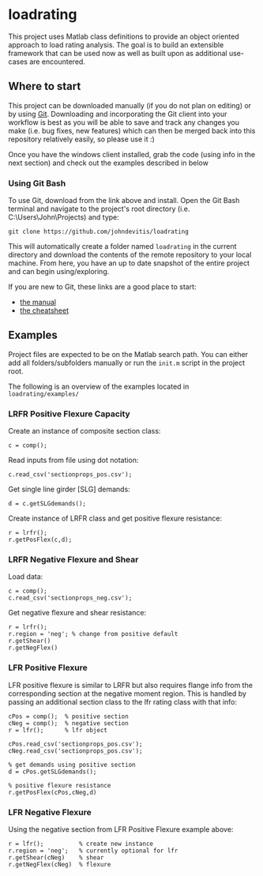 # loadrating
This project uses Matlab class definitions to provide an object oriented approach to load rating analysis. The goal is to build an extensible framework that can be used now as well as built upon as additional use-cases are encountered.


## Where to start
This project can be downloaded manually (if you do not plan on editing) or by using [Git](https://git-scm.com). Downloading and incorporating the Git client into your workflow is best as you will be able to save and track any changes you make (i.e. bug fixes, new features) which can then be merged back into this repository relatively easily, so please use it :)

Once you have the windows client installed, grab the code (using info in the next section) and check out the examples described in below  


### Using Git Bash
To use Git, download from the link above and install. Open the Git Bash terminal and navigate to the project's root directory (i.e. C:\Users\John\Projects) and type:

```
git clone https://github.com/johndevitis/loadrating
```

This will automatically create a folder named `loadrating` in the current directory and download the contents of the remote repository to your local machine. From here, you have an up to date snapshot of the entire project and can begin using/exploring.

If you are new to Git, these links are a good place to start:

* [the manual](https://git-scm.com/book/en/v2/Getting-Started-About-Version-Control)
* [the cheatsheet](https://services.github.com/kit/downloads/github-git-cheat-sheet.pdf)

## Examples

Project files are expected to be on the Matlab search path. You can either add all folders/subfolders manually or run the `init.m` script in the project root.

The following is an overview of the examples located in `loadrating/examples/`


### LRFR Positive Flexure Capacity

Create an instance of composite section class:
```
c = comp();
```

Read inputs from file using dot notation:
```
c.read_csv('sectionprops_pos.csv');
```

Get single line girder [SLG] demands:
```
d = c.getSLGdemands();
```

Create instance of LRFR class and get positive flexure resistance:
```
r = lrfr();
r.getPosFlex(c,d);
```

### LRFR Negative Flexure and Shear

Load data:
```
c = comp();
c.read_csv('sectionprops_neg.csv');
```

Get negative flexure and shear resistance:
```
r = lrfr();
r.region = 'neg'; % change from positive default
r.getShear()
r.getNegFlex()
```


### LFR Positive Flexure

LFR positive flexure is similar to LRFR but also requires flange info from the corresponding section at the negative moment region. This is handled by passing an additional section class to the lfr rating class with that info:
```
cPos = comp();  % positive section
cNeg = comp();  % negative section
r = lfr();      % lfr object

cPos.read_csv('sectionprops_pos.csv');
cNeg.read_csv('sectionprops_pos.csv');

% get demands using positive section
d = cPos.getSLGdemands();

% positive flexure resistance
r.getPosFlex(cPos,cNeg,d)
```

### LFR Negative Flexure

Using the negative section from LFR Positive Flexure example above:
```
r = lfr();          % create new instance
r.region = 'neg';   % currently optional for lfr
r.getShear(cNeg)    % shear
r.getNegFlex(cNeg)  % flexure
```
